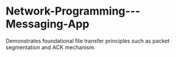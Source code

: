 # Network-Programming---Messaging-App
Demonstrates foundational file transfer principles such as packet segmentation and ACK mechanism.
